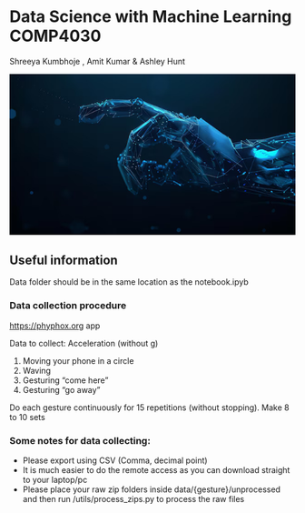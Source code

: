 # Data Science with Machine Learning COMP4030
Shreeya Kumbhoje , Amit Kumar & Ashley Hunt

![img](https://github.com/Shriyaak/DataScienceProjects/blob/main/HandGestureRecognition/images_HG/hG.jpg)

## Useful information

Data folder should be in the same location as the notebook.ipyb

### Data collection procedure

https://phyphox.org app

Data to collect: Acceleration (without g)

1. Moving your phone in a circle
2. Waving
3. Gesturing “come here”
4. Gesturing “go away”

Do each gesture continuously for 15 repetitions (without stopping). Make 8 to 10 sets

### Some notes for data collecting:

- Please export using CSV (Comma, decimal point)
- It is much easier to do the remote access as you can download straight to your laptop/pc
- Please place your raw zip folders inside data/{gesture}/unprocessed and then run /utils/process_zips.py to process the raw files
